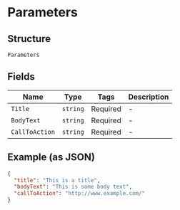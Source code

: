 
# Parameters

## Structure

`Parameters`

## Fields

| Name | Type | Tags | Description |
|  --- | --- | --- | --- |
| `Title` | `string` | Required | - |
| `BodyText` | `string` | Required | - |
| `CallToAction` | `string` | Required | - |

## Example (as JSON)

```json
{
  "title": "This is a title",
  "bodyText": "This is some body text",
  "callToAction": "http://www.example.com/"
}
```


